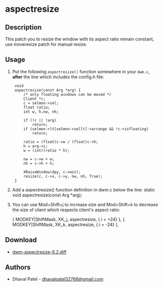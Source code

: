 aspectresize
============

Description
-----------
This patch you to resize the window with its aspect ratio remain constant, use
moveresize patch for manual resize.

Usage
-----
1. Put the following `aspectresize()` function somewhere in your `dwm.c`,
  **after** the line which includes the config.h file:

        void
        aspectresize(const Arg *arg) {
        	/* only floating windows can be moved */
        	Client *c;
        	c = selmon->sel;
        	float ratio;
        	int w, h,nw, nh;
        
        	if (!c || !arg)
        		return;
        	if (selmon->lt[selmon->sellt]->arrange && !c->isfloating)
        		return;
        
        	ratio = (float)c->w / (float)c->h;
        	h = arg->i;
        	w = (int)(ratio * h);
        
        	nw = c->w + w;
        	nh = c->h + h;
        
        	XRaiseWindow(dpy, c->win);
        	resize(c, c->x, c->y, nw, nh, True);
        }
 

2. Add a aspectresize() function definition in dwm.c below the line:
	static void aspectresize(const Arg *arg);

3. You can use Mod+Shift+j to increase size and Mod+Shift+k to decrease the size of client
   which respects client's aspect ratio:

	{ MODKEY|ShiftMask,             XK_j,      aspectresize,   {.i = +24} },
	{ MODKEY|ShiftMask,             XK_k,      aspectresize,   {.i = -24} },

Download
--------
* [dwm-aspectresize-6.2.diff](dwm-aspectresize-6.2.diff)

Authors
-------
* Dhaval Patel - <dhavalpatel32768@gmail.com>
